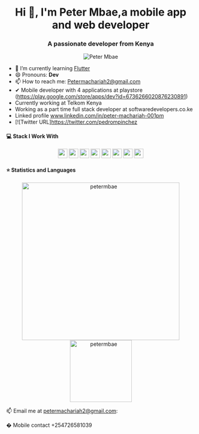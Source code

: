 
<h1 align="center">Hi 👋, I'm Peter Mbae,a mobile app and web developer</h1>
<h3 align="center">A passionate developer from Kenya </h3>
<p align="center"> <img src="https://play-lh.googleusercontent.com/gA1pnwTYC_yj7puQs6gl7JOCCCJVGI-ZgDSXgnDsBCGia7TdK1nOCUvEU8b5WMnGJIk=w144-h144-n-rw" alt="Peter Mbae" /> </p>


- 🌱 I’m currently learning [Flutter](https://flutter.dev/)
- 😄 Pronouns: **Dev**
- 📫 How to reach me: Petermachariah2@gmail.com
- ✔ Mobile developer with 4 applications at playstore (https://play.google.com/store/apps/dev?id=6736266020876230891)
-   Currently working at Telkom Kenya
-   Working as a part time full stack developer at softwaredevelopers.co.ke
-  Linked profile www.linkedin.com/in/peter-machariah-001pm
-  
   [![Twitter URL]https://twitter.com/pedrompinchez

#### 💻 Stack I Work With

<p align="center">
<img src="https://img.shields.io/badge/php-8892BF.svg?&style=for-the-badge&logo=php&logoColor=white" height="25"/>
<img src="https://img.shields.io/badge/firebase-FFCA28.svg?&style=for-the-badge&logo=firebase&logoColor=white" height="25"/>
<img src="https://img.shields.io/badge/mysql-4479A1.svg?&style=for-the-badge&logo=mysql&logoColor=white" height="25"/>
<img src="https://img.shields.io/badge/xampp-FB7A24.svg?&style=for-the-badge&logo=xampp&logoColor=white" height="25"/>
<img src="https://img.shields.io/badge/sublime-FF9800.svg?&style=for-the-badge&logo=sublime-text&logoColor=white" height="25"/>
<img src="https://img.shields.io/badge/Laravel-FF2D20.svg?&style=for-the-badge&logo=laravel&logoColor=white" height="25"/>
<img src="https://img.shields.io/badge/sqlite-7CBEE4.svg?&style=for-the-badge&logo=sqlite&logoColor=white" height="25"/>
<img src="https://img.shields.io/badge/springboot-7CBEE4.svg?&style=for-the-badge&logo=sqlite&logoColor=white" height="25"/>
</p>
 
 #### ⭐  Statistics and Languages

 <p align="center"> 
    <img src="https://github-readme-stats.vercel.app/api?username=pedropinchez&count_private=true&show_icons=true&theme=buefy" alt="petermbae" width="420"/> 
    <img src="https://github-readme-stats.vercel.app/api/top-langs/?username=pedropinchez&hide=jupyter%20notebook&langs_count=8&layout=compact&theme=buefy" alt="petermbae" height="165" />
 </p>


 📫 Email me at petermachariah2@gmail.com:
 
 � Mobile contact +254726581039
 

<!--
**pedropinchez/pedropinchez** is a ✨ _special_ ✨ repository because its `README.md` (this file) appears on your GitHub profile.
